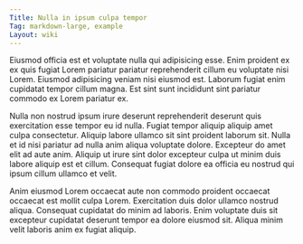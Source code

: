 ```yaml
---
Title: Nulla in ipsum culpa tempor
Tag: markdown-large, example
Layout: wiki
---
```

Eiusmod officia est et voluptate nulla qui adipisicing esse. Enim proident ex ex quis fugiat Lorem pariatur pariatur reprehenderit cillum eu voluptate nisi Lorem. Eiusmod adipisicing veniam nisi eiusmod est. Laborum fugiat enim cupidatat tempor cillum magna. Est sint sunt incididunt sint pariatur commodo ex Lorem pariatur ex.

Nulla non nostrud ipsum irure deserunt reprehenderit deserunt quis exercitation esse tempor eu id nulla. Fugiat tempor aliquip aliquip amet culpa consectetur. Aliquip labore ullamco sit sint proident laborum sit. Nulla et id nisi pariatur ad nulla anim aliqua voluptate dolore. Excepteur do amet elit ad aute anim. Aliquip ut irure sint dolor excepteur culpa ut minim duis labore aliquip est et cillum. Consequat fugiat dolore ea officia eu nostrud qui ipsum cillum ullamco et velit.

Anim eiusmod Lorem occaecat aute non commodo proident occaecat occaecat est mollit culpa Lorem. Exercitation duis dolor ullamco nostrud aliqua. Consequat cupidatat do minim ad laboris. Enim voluptate duis sit excepteur cupidatat deserunt tempor ea dolore eiusmod sit. Aliqua minim velit laboris anim ex fugiat aliquip.